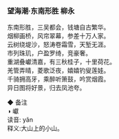 ### 望海潮·东南形胜  柳永  

东南形胜，三吴都会，钱塘自古繁华。  
烟柳画桥，风帘翠幕，参差十万人家。  
云树绕堤沙，怒涛卷霜雪，天堑无涯。  
市列珠玑，户盈罗绮，竞豪奢。  
重湖叠巘清嘉，有三秋桂子，十里荷花。  
羌管弄晴，菱歌泛夜，嬉嬉钓叟莲娃。  
千骑拥高牙，乘醉听箫鼓，吟赏烟霞。  
异日图将好景，归去凤池夸。  

◆ 备注  
◑ 巘  
读音: yǎn  
释义:大山上的小山。  

